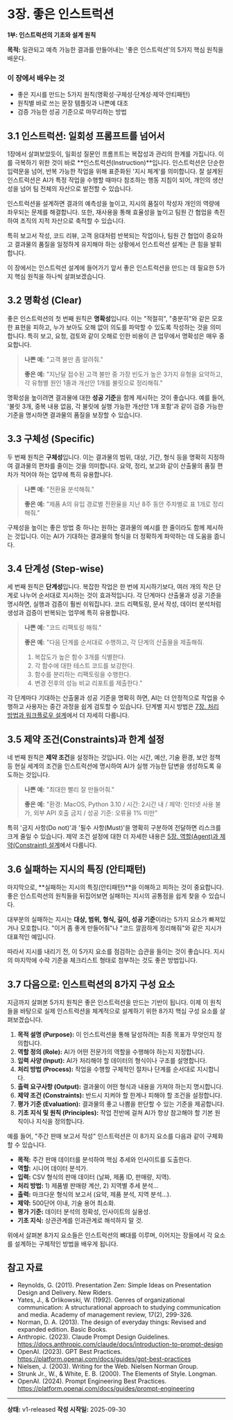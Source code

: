 # 3장. 좋은 인스트럭션

**1부: 인스트럭션의 기초와 설계 원칙**

**목적:** 일관되고 예측 가능한 결과를 만들어내는 '좋은 인스트럭션'의 5가지 핵심 원칙을 배운다.

### 이 장에서 배우는 것
- 좋은 지시를 만드는 5가지 원칙(명확성·구체성·단계성·제약·안티패턴)
- 원칙별 바로 쓰는 문장 템플릿과 나쁜예 대조
- 검증 가능한 성공 기준으로 마무리하는 방법

## 3.1 인스트럭션: 일회성 프롬프트를 넘어서

1장에서 살펴보았듯이, 일회성 질문인 프롬프트는 복잡성과 관리의 한계를 가집니다. 이를 극복하기 위한 것이 바로 **인스트럭션(Instruction)**입니다. 인스트럭션은 단순한 입력문을 넘어, 반복 가능한 작업을 위해 표준화된 '지시 체계'를 의미합니다. 잘 설계된 인스트럭션은 AI가 특정 작업을 수행할 때마다 참조하는 행동 지침이 되어, 개인의 생산성을 넘어 팀 전체의 자산으로 발전할 수 있습니다.

인스트럭션을 설계하면 결과의 예측성을 높이고, 지시의 품질이 작성자 개인의 역량에 좌우되는 문제를 해결합니다. 또한, 재사용을 통해 효율성을 높이고 팀원 간 협업을 촉진하여 조직의 지적 자산으로 축적할 수 있습니다.

특히 보고서 작성, 코드 리뷰, 고객 응대처럼 반복되는 작업이나, 팀원 간 협업이 중요하고 결과물의 품질을 일정하게 유지해야 하는 상황에서 인스트럭션 설계는 큰 힘을 발휘합니다.

이 장에서는 인스트럭션 설계에 들어가기 앞서 좋은 인스트럭션을 만드는 데 필요한 5가지 핵심 원칙을 하나씩 살펴보겠습니다.

## 3.2 명확성 (Clear)

좋은 인스트럭션의 첫 번째 원칙은 **명확성**입니다. 이는 "적절히", "충분히"와 같은 모호한 표현을 피하고, 누가 보아도 오해 없이 의도를 파악할 수 있도록 작성하는 것을 의미합니다. 특히 보고, 요청, 검토와 같이 오해로 인한 비용이 큰 업무에서 명확성은 매우 중요합니다.

> **나쁜 예:** "고객 불만 좀 알려줘."
>
> **좋은 예:** "지난달 접수된 고객 불만 중 가장 빈도가 높은 3가지 유형을 요약하고, 각 유형별 원인 1줄과 개선안 1개를 불릿으로 정리해줘."

명확성을 높이려면 결과물에 대한 **성공 기준**을 함께 제시하는 것이 좋습니다. 예를 들어, '불릿 3개, 중복 내용 없음, 각 불릿에 실행 가능한 개선안 1개 포함'과 같이 검증 가능한 기준을 명시하면 결과물의 품질을 보장할 수 있습니다.

## 3.3 구체성 (Specific)

두 번째 원칙은 **구체성**입니다. 이는 결과물의 범위, 대상, 기간, 형식 등을 명확히 지정하여 결과물의 편차를 줄이는 것을 의미합니다. 요약, 정리, 보고와 같이 산출물의 품질 편차가 적어야 하는 업무에 특히 유용합니다.

> **나쁜 예:** "전환율 분석해줘."
>
> **좋은 예:** "제품 A의 유입 경로별 전환율을 지난 8주 동안 주차별로 표 1개로 정리해줘."

구체성을 높이는 좋은 방법 중 하나는 원하는 결과물의 예시를 한 줄이라도 함께 제시하는 것입니다. 이는 AI가 기대하는 결과물의 형식을 더 정확하게 파악하는 데 도움을 줍니다.

## 3.4 단계성 (Step-wise)

세 번째 원칙은 **단계성**입니다. 복잡한 작업은 한 번에 지시하기보다, 여러 개의 작은 단계로 나누어 순서대로 지시하는 것이 효과적입니다. 각 단계마다 산출물과 성공 기준을 명시하면, 실행과 검증이 훨씬 쉬워집니다. 코드 리팩토링, 문서 작성, 데이터 분석처럼 생성과 검증이 반복되는 업무에 특히 유용합니다.

> **나쁜 예:** "코드 리팩토링 해줘."
>
> **좋은 예:** "다음 단계를 순서대로 수행하고, 각 단계의 산출물을 제출해줘.
> 1. 복잡도가 높은 함수 3개를 식별한다.
> 2. 각 함수에 대한 테스트 코드를 보강한다.
> 3. 함수를 분리하는 리팩토링을 수행한다.
> 4. 변경 전후의 성능 비교 리포트를 제출한다."

각 단계마다 기대하는 산출물과 성공 기준을 명확히 하면, AI는 더 안정적으로 작업을 수행하고 사용자는 중간 과정을 쉽게 검토할 수 있습니다. 단계별 지시 방법은 [7장. 처리 방법과 워크플로우 설계](07-process-workflow.md)에서 더 자세히 다룹니다.

## 3.5 제약 조건(Constraints)과 한계 설정

네 번째 원칙은 **제약 조건**을 설정하는 것입니다. 이는 시간, 예산, 기술 환경, 보안 정책 등 현실 세계의 조건을 인스트럭션에 명시하여 AI가 실행 가능한 답변을 생성하도록 유도하는 것입니다.

> **나쁜 예:** "최대한 빨리 잘 만들어줘."
>
> **좋은 예:** "환경: MacOS, Python 3.10 / 시간: 2시간 내 / 제약: 인터넷 사용 불가, 외부 API 호출 금지 / 성공 기준: 오류율 1% 미만"

특히 '금지 사항(Do not)'과 '필수 사항(Must)'을 명확히 구분하여 전달하면 리스크를 크게 줄일 수 있습니다. 제약 조건 설정에 대한 더 자세한 내용은 [5장. 역할(Agent)과 제약(Constraint) 설계](05-agent-constraints.md)에서 다룹니다.

## 3.6 실패하는 지시의 특징 (안티패턴)

마지막으로, **실패하는 지시의 특징(안티패턴)**을 이해하고 피하는 것이 중요합니다. 좋은 인스트럭션의 원칙들을 뒤집어보면 실패하는 지시의 공통점을 쉽게 찾을 수 있습니다.

대부분의 실패하는 지시는 **대상, 범위, 형식, 길이, 성공 기준**이라는 5가지 요소가 빠져있거나 모호합니다. "이거 좀 좋게 만들어줘"나 "코드 깔끔하게 정리해줘"와 같은 지시가 대표적인 예입니다.

따라서 지시를 내리기 전, 이 5가지 요소를 점검하는 습관을 들이는 것이 좋습니다. 지시의 마지막에 수락 기준을 체크리스트 형태로 첨부하는 것도 좋은 방법입니다.

## 3.7 다음으로: 인스트럭션의 8가지 구성 요소

지금까지 살펴본 5가지 원칙은 좋은 인스트럭션을 만드는 기반이 됩니다. 이제 이 원칙들을 바탕으로 실제 인스트럭션을 체계적으로 설계하기 위한 8가지 핵심 구성 요소를 살펴보겠습니다.

1.  **목적 설명 (Purpose):** 이 인스트럭션을 통해 달성하려는 최종 목표가 무엇인지 정의합니다.
2.  **역할 정의 (Role):** AI가 어떤 전문가의 역할을 수행해야 하는지 지정합니다.
3.  **입력 사양 (Input):** AI가 처리해야 할 데이터의 형식이나 구조를 설명합니다.
4.  **처리 방법 (Process):** 작업을 수행할 구체적인 절차나 단계를 순서대로 지시합니다.
5.  **출력 요구사항 (Output):** 결과물이 어떤 형식과 내용을 가져야 하는지 명시합니다.
6.  **제약 조건 (Constraints):** 반드시 지켜야 할 한계나 피해야 할 조건을 설정합니다.
7.  **평가 기준 (Evaluation):** 결과물의 좋고 나쁨을 판단할 수 있는 기준을 제공합니다.
8.  **기초 지식 및 원칙 (Principles):** 작업 전반에 걸쳐 AI가 항상 참고해야 할 기본 원칙이나 지식을 정의합니다.

예를 들어, "주간 판매 보고서 작성" 인스트럭션은 이 8가지 요소를 다음과 같이 구체화할 수 있습니다.

- **목적:** 주간 판매 데이터를 분석하여 핵심 추세와 인사이트를 도출한다.
- **역할:** 시니어 데이터 분석가.
- **입력:** CSV 형식의 판매 데이터 (날짜, 제품 ID, 판매량, 지역).
- **처리 방법:** 1) 제품별 판매량 계산, 2) 지역별 추세 분석...
- **출력:** 마크다운 형식의 보고서 (요약, 제품 분석, 지역 분석...).
- **제약:** 500단어 이내, 기술 용어 최소화.
- **평가 기준:** 데이터 분석의 정확성, 인사이트의 실용성.
- **기초 지식:** 상관관계를 인과관계로 해석하지 말 것.

 위에서 살펴본 8가지 요소들은 인스트럭션의 뼈대를 이루며, 이어지는 장들에서 각 요소를 설계하는 구체적인 방법을 배우게 됩니다.
 
## 참고 자료

- Reynolds, G. (2011). Presentation Zen: Simple Ideas on Presentation Design and Delivery. New Riders.
- Yates, J., & Orlikowski, W. (1992). Genres of organizational communication: A structurational approach to studying communication and media. Academy of management review, 17(2), 299-326.
- Norman, D. A. (2013). The design of everyday things: Revised and expanded edition. Basic Books.
- Anthropic. (2023). Claude Prompt Design Guidelines. https://docs.anthropic.com/claude/docs/introduction-to-prompt-design
- OpenAI. (2023). GPT Best Practices. https://platform.openai.com/docs/guides/gpt-best-practices
 - Nielsen, J. (2003). Writing for the Web. Nielsen Norman Group.
 - Strunk Jr., W., & White, E. B. (2000). The Elements of Style. Longman.
 - OpenAI. (2024). Prompt Engineering Best Practices. https://platform.openai.com/docs/guides/prompt-engineering
 

---

 

**상태:** v1-released
**작성 시작일:** 2025-09-30
